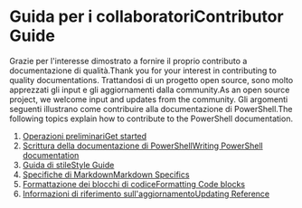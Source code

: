 # <a name="contributor-guide"></a><span data-ttu-id="da1a5-101">Guida per i collaboratori</span><span class="sxs-lookup"><span data-stu-id="da1a5-101">Contributor Guide</span></span>

<span data-ttu-id="da1a5-102">Grazie per l'interesse dimostrato a fornire il proprio contributo a documentazione di qualità.</span><span class="sxs-lookup"><span data-stu-id="da1a5-102">Thank you for your interest in contributing to quality documentations.</span></span>
<span data-ttu-id="da1a5-103">Trattandosi di un progetto open source, sono molto apprezzati gli input e gli aggiornamenti dalla community.</span><span class="sxs-lookup"><span data-stu-id="da1a5-103">As an open source project, we welcome input and updates from the community.</span></span>
<span data-ttu-id="da1a5-104">Gli argomenti seguenti illustrano come contribuire alla documentazione di PowerShell.</span><span class="sxs-lookup"><span data-stu-id="da1a5-104">The following topics explain how to contribute to the PowerShell documentation.</span></span>

1. [<span data-ttu-id="da1a5-105">Operazioni preliminari</span><span class="sxs-lookup"><span data-stu-id="da1a5-105">Get started</span></span>](./contributing/1-GET-STARTED.md)
2. [<span data-ttu-id="da1a5-106">Scrittura della documentazione di PowerShell</span><span class="sxs-lookup"><span data-stu-id="da1a5-106">Writing PowerShell documentation</span></span>](./contributing/2-WRITING.md)
3. [<span data-ttu-id="da1a5-107">Guida di stile</span><span class="sxs-lookup"><span data-stu-id="da1a5-107">Style Guide</span></span>](./contributing/3-STYLE-GUIDE.md)
4. [<span data-ttu-id="da1a5-108">Specifiche di Markdown</span><span class="sxs-lookup"><span data-stu-id="da1a5-108">Markdown Specifics</span></span>](./contributing/4-MARKDOWN-SPECIFICS.md)
5. [<span data-ttu-id="da1a5-109">Formattazione dei blocchi di codice</span><span class="sxs-lookup"><span data-stu-id="da1a5-109">Formatting Code blocks</span></span>](./contributing/5-FORMATTING-CODE.md)
6. [<span data-ttu-id="da1a5-110">Informazioni di riferimento sull'aggiornamento</span><span class="sxs-lookup"><span data-stu-id="da1a5-110">Updating Reference</span></span>](./contributing/6-UPDATING-REFERENCE.md)